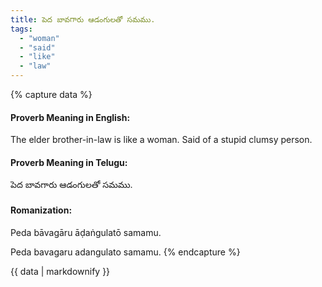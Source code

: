 ```yaml
---
title: పెద బావగారు ఆడంగులతో సమము.
tags:
  - "woman"
  - "said"
  - "like"
  - "law"
---
```


{% capture data %}
#### Proverb Meaning in English:
The elder brother-in-law is like a woman.
Said of a stupid clumsy person.

#### Proverb Meaning in Telugu:
పెద బావగారు ఆడంగులతో సమము.

#### Romanization:
Peda bāvagāru āḍaṅgulatō samamu.

Peda bavagaru adangulato samamu.
{% endcapture %}

{{ data | markdownify }}

